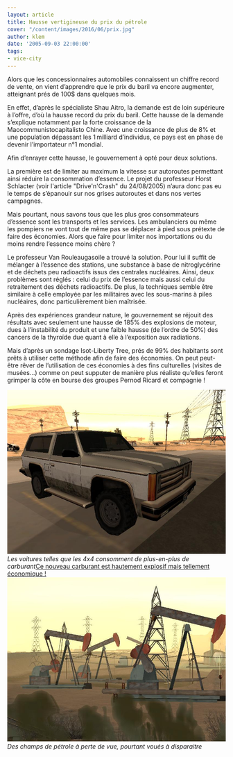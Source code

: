 ```yaml
---
layout: article
title: Hausse vertigineuse du prix du pétrole
cover: "/content/images/2016/06/prix.jpg"
author: klem
date: '2005-09-03 22:00:00'
tags:
- vice-city
---
```


Alors que les concessionnaires automobiles connaissent un chiffre record de vente, on vient d’apprendre que le prix du baril va encore augmenter, atteignant prés de 100$ dans quelques mois.

En effet, d’après le spécialiste Shau Aitro, la demande est de loin supérieure à l’offre, d’où la hausse record du prix du baril. Cette hausse de la demande s’explique notamment par la forte croissance de la Maocommunistocapitalisto Chine. Avec une croissance de plus de 8% et une population dépassant les 1 milliard d’individus, ce pays est en phase de devenir l’importateur n°1 mondial.

Afin d’enrayer cette hausse, le gouvernement à opté pour deux solutions.

La première est de limiter au maximum la vitesse sur autoroutes permettant ainsi réduire la consommation d’essence. Le projet du professeur Horst Schlacter (voir l'article "Drive'n'Crash" du 24/08/2005) n’aura donc pas eu le temps de s’épanouir sur nos grises autoroutes et dans nos vertes campagnes.

Mais pourtant, nous savons tous que les plus gros consommateurs d’essence sont les transports et les services. Les ambulanciers ou même les pompiers ne vont tout de même pas se déplacer à pied sous prétexte de faire des économies. Alors que faire pour limiter nos importations ou du moins rendre l’essence moins chère ?

Le professeur Van Rouleaugasoile a trouvé la solution. Pour lui il suffit de mélanger à l’essence des stations, une substance à base de nitroglycérine et de déchets peu radioactifs issus des centrales nucléaires. Ainsi, deux problèmes sont réglés : celui du prix de l’essence mais aussi celui du retraitement des déchets radioactifs. De plus, la techniques semble être similaire à celle employée par les militaires avec les sous-marins à piles nucléaires, donc particulièrement bien maîtrisée.

Après des expériences grandeur nature, le gouvernement se réjouit des résultats avec seulement une hausse de 185% des explosions de moteur, dues à l’instabilité du produit et une faible hausse (de l’ordre de 50%) des cancers de la thyroïde due quant à elle à l’exposition aux radiations.

Mais d’après un sondage Isot-Liberty Tree, prés de 99% des habitants sont prêts à utiliser cette méthode afin de faire des économies. On peut peut-être rêver de l’utilisation de ces économies à des fins culturelles (visites de musées…) comme on peut supputer de manière plus réaliste qu’elles feront grimper la côte en bourse des groupes Pernod Ricard et compagnie !

![Les voitures telles que les 4x4 consomment de plus-en-plus de carburant](/content/images/2005/01/4x4.jpg)
_Les voitures telles que les 4x4 consomment de plus-en-plus de carburant_[Ce nouveau carburant est hautement explosif mais tellement économique !](/content/images/2005/01/feu.jpg)
![Des champs de pétrole à perte de vue, pourtant voués à disparaitre](/content/images/2005/01/petrole.jpg)
_Des champs de pétrole à perte de vue, pourtant voués à disparaitre_

<!--kg-card-end: markdown-->
